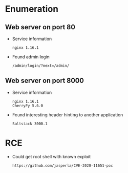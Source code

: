 # Enumeration

## Web server on port 80

- Service information

	`nginx 1.16.1`

- Found admin login

	`/admin/login/?next=/admin/`

## Web server on port 8000

- Service information
	
	```
	nginx 1.16.1
	CherryPy 5.6.0
	```

- Found interesting header hinting to another application

	`Saltstack 3000.1`

# RCE

- Could get root shell with known exploit

	`https://github.com/jasperla/CVE-2020-11651-poc`
